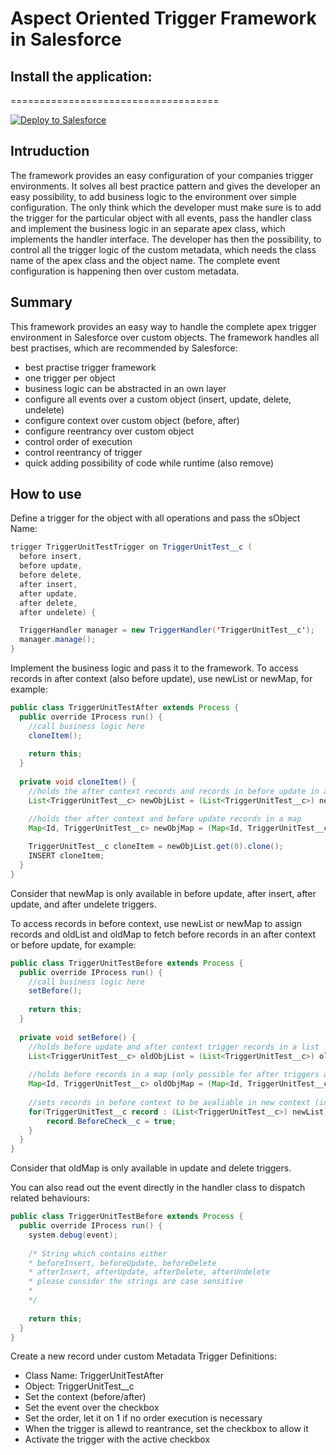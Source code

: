 # Aspect Oriented Trigger Framework in Salesforce
## Install the application:
====================================
 
<a href="https://githubsfdeploy.herokuapp.com?owner=behni&amp;repo=TriggerFramework">
  <img src="https://raw.githubusercontent.com/afawcett/githubsfdeploy/master/src/main/webapp/resources/img/deploy.png" alt="Deploy to Salesforce" />
</a>

## Intruduction
The framework provides an easy configuration of your companies trigger environments. It solves all best practice pattern and gives the developer an easy possibility, to add business logic to the environment over simple configuration. The only think which the developer must make sure is to add the trigger for the particular object with all events, pass the handler class and implement the business logic in an separate apex class, which implements the handler interface. The developer has then the possibility, to control all the trigger logic of the custom metadata, which needs the class name of the apex class and the object name. The complete event configuration is happening then over custom metadata.

## Summary
This framework provides an easy way to handle the complete apex trigger environment in Salesforce over custom objects. The framework handles all best practises, which are recommended by Salesforce:
* best practise trigger framework
* one trigger per object
* business logic can be abstracted in an own layer
* configure all events over a custom object (insert, update, delete, undelete)
* configure context over custom object (before, after)
* configure reentrancy over custom object
* control order of execution
* control reentrancy of trigger
* quick adding possibility of code while runtime (also remove)

## How to use
Define a trigger for the object with all operations and pass the sObject Name:
```java
trigger TriggerUnitTestTrigger on TriggerUnitTest__c (
  before insert, 
  before update, 
  before delete, 
  after insert, 
  after update, 
  after delete, 
  after undelete) {

  TriggerHandler manager = new TriggerHandler('TriggerUnitTest__c');
  manager.manage();
}
```

Implement the business logic and pass it to the framework.
To access records in after context (also before update), use newList or newMap, for example:
```java
public class TriggerUnitTestAfter extends Process {
  public override IProcess run() {
    //call business logic here
    cloneItem();
  
    return this;
  }
  
  private void cloneItem() {
    //holds the after context records and records in before update in a list
    List<TriggerUnitTest__c> newObjList = (List<TriggerUnitTest__c>) newList;

    //holds ther after context and before update records in a map
    Map<Id, TriggerUnitTest__c> newObjMap = (Map<Id, TriggerUnitTest__c>) newMap;
      
    TriggerUnitTest__c cloneItem = newObjList.get(0).clone();
    INSERT cloneItem;
  }
}
```
Consider that newMap is only available in before update, after insert, after update, and after undelete triggers.

To access records in before context, use newList or newMap to assign records and oldList and oldMap to fetch before records in an after context or before update, for example:
```java
public class TriggerUnitTestBefore extends Process {
  public override IProcess run() {
    //call business logic here
    setBefore();
  
    return this;
  }
  
  private void setBefore() {
    //holds before update and after context trigger records in a list
    List<TriggerUnitTest__c> oldObjList = (List<TriggerUnitTest__c>) oldList;
      
    //holds before records in a map (only possible for after triggers and before update triggers)
    Map<Id, TriggerUnitTest__c> oldObjMap = (Map<Id, TriggerUnitTest__c>) oldMap;
      
    //sets records in before context to be avaliable in new context (in before context only newList/newMap)
    for(TriggerUnitTest__c record : (List<TriggerUnitTest__c>) newList) {
        record.BeforeCheck__c = true;
    }
  }
}
```
Consider that oldMap is only available in update and delete triggers.

You can also read out the event directly in the handler class to dispatch related behaviours:

```java
public class TriggerUnitTestBefore extends Process {
  public override IProcess run() {
    system.debug(event);
    
    /* String which contains either
    * beforeInsert, beforeUpdate, beforeDelete
    * afterInsert, afterUpdate, afterDelete, afterUndelete
    * please consider the strings are case sensitive
    *
    */
  
    return this;
  }
}
```

Create a new record under custom Metadata Trigger Definitions:
* Class Name: TriggerUnitTestAfter
* Object: TriggerUnitTest__c
* Set the context (before/after)
* Set the event over the checkbox
* Set the order, let it on 1 if no order execution is necessary
* When the trigger is allewd to reantrance, set the checkbox to allow it
* Activate the trigger with the active checkbox
